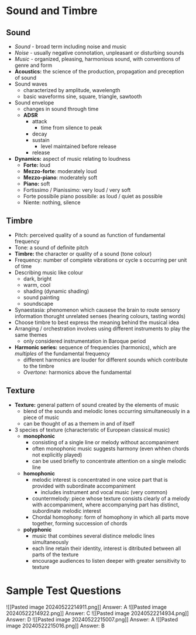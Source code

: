 # Sound and Timbre
## Sound
- *Sound* - broad term including noise and music
- *Noise* - usually negative connotation, unpleasant or disturbing sounds
- *Music* - organized, pleasing, harmonious sound, with conventions of genre and form
- **Acoustics:** the science of the production, propagation and preception of sound
- Sound waves
	- characterized by amplitude, wavelength
	- basic waveforms sine, square, triangle, sawtooth
- Sound envelope
	- changes in sound through time
	- **ADSR**
		- attack
			- time from silence to peak
		- decay
		- sustain
			- level maintained before release
		- release
- **Dynamics:** aspect of music relating to loudness
	- **Forte:** loud
	- **Mezzo-forte**: moderately loud
	- **Mezzo-piano**: moderately soft
	- **Piano:** soft
	- Fortissimo / Pianissimo: very loud / very soft
	- Forte possibile piano possibile: as loud / quiet as possible
	- Niente: nothing, silence
## Timbre
- Pitch: perceived quality of a sound as function of fundamental frequency
- Tone: a sound of definite pitch
- **Timbre:** the character or quality of a sound (tone colour)
- Frequency: number of complete vibrations or cycle s occurring per unit of time
- Describing music like colour
	- dark, bright
	- warm, cool
	- shading (dynamic shading)
	- sound painting
	- soundscape
- Synaestasia: phenomenon which causese the brain to route sensory information thorught unrelated senses (hearing colours, tasting words)
- Choose timbre to best express the meaning behind the musical idea
- Arranging / orchestration involves using different instruments to play the same themes
	- only considered instrumentation in Baroque period
- **Harmonic series:** sequence of frequencies (harmonics), which are *multiples* of the fundamental frequency
	- different harmonics are louder for different sounds which contribute to the timbre
	- *Overtone:* harmonics above the fundamental
## Texture
- **Texture:** general pattern of sound created by the elements of music
	- blend of the sounds and melodic lones occurring simultaneously in a piece of music
	- can be thought of as a themem in and of itself
- 3 species of texture (characteristic of European classical music)
	- **monophonic**
		- consisting of a single line or melody without accompaniment
		- often monophonic music suggests harmony (even whhen chords not explicitly played)
		- can be used briefly to concentrate attention on a single melodic line
	- **homophonic**
		- melodic interest is concentrated in one voice part that is provided with subordinate accompaniment
			- includes instrument and vocal music (very common)
		- countermelody: piece whose texture consists clearly of a melody with accompaniment, where accompanying part has distinct, subordinate melodic interest
		- Chordal homophony: form of homophony in which all parts move together, forming succession of chords
	- **polyphonic**
		- music that combines several distince melodic lines simultaneously
		- each line retain their identity, interest is ditributed between all parts of the texture
		- encourage audiences to listen deeper with greater sensitivity to texture
# Sample Test Questions
![[Pasted image 20240522214911.png]]
Answer: A
![[Pasted image 20240522214922.png]]
Answer: C
![[Pasted image 20240522214934.png]]
Answer: D
![[Pasted image 20240522215007.png]]
Answer: A
![[Pasted image 20240522215016.png]]
Answer: B